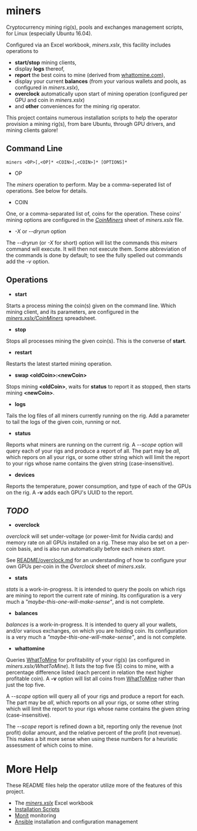miners
======
Cryptocurrency mining rig(s), pools and exchanges management scripts, for Linux (especially Ubuntu 16.04).

Configured via an Excel workbook, *miners.xslx*, this facility includes operations to 

* **start/stop** mining clients, 
* display **logs** thereof, 
* **report** the best coins to mine (derived from [whattomine.com](https://whattomine.com)), 
* display your current **balances** (from your various wallets and pools, as configured in *miners.xslx*), 
* **overclock** automatically upon start of mining operation (configured per GPU and coin in *miners.xslx*)
* and **other** conveniences for the mining rig operator.

This project contains numerous installation scripts to help the operator provision a mining rig(s), from bare Ubuntu, through GPU drivers, and mining clients galore!

Command Line
------------
    miners <OP>[,<OP]* <COIN>[,<COIN>]* [OPTIONS]*

* OP

The *miners* operation to perform. May be a comma-seperated list of operations. See below for details.

* COIN

One, or a comma-separated list of, coins for the operation. These coins' mining options are configured in the [*CoinMiners*](README/CoinMiners.md) sheet of *miners.xslx* file.

* *-X* or *--dryrun* option

The *--dryrun* (or *-X* for short) option will list the commands this *miners* command will execute. It will then not execute them. Some abbreviation of the commands is done by default; to see the fully spelled out commands add the *-v* option.


Operations
----------

* **start <coins>**

Starts a process mining the coin(s) given on the command line. Which mining client, and its parameters, are configured in the [*miners.xslx/CoinMiners*](README/CoinMiners.md) spreadsheet.

* **stop <coins>**

Stops all processes mining the given coin(s). This is the converse of **start**.

* **restart**

Restarts the latest started mining operation.

* **swap \<oldCoin>:\<newCoin>**

Stops mining **\<oldCoin>**, waits for **status** to report it as stopped, then starts mining **\<newCoin>**.

* **logs**

Tails the log files of all miners currently running on the rig. Add a **<coin>** parameter to tail the logs of the given coin, running or not.

* **status**
 
Reports what miners are running on the current rig.
A *--scope <parm>* option will query each of your rigs and produce a report of all.
The *<parm>* part may be *all*, which repors on all your rigs, or some other string which will limit the report to your rigs whose name contains the given *<parm>* string (case-insensitive).

* **devices**

Reports the temperature, power consumption, and type of each of the GPUs on the rig. A **-v** adds each GPU's UUID to the report.

***TODO***
----------

* **overclock**

*overclock* will set under-voltage (or power-limit for Nvidia cards) and memory rate on all GPUs installed on a rig. These may also be set on a per-coin basis, and is also run automatically before each *miners start*.

See [README/overclock.md](README/overclock.md) for an understanding of how to configure your own GPUs per-coin in the *Overclock* sheet of *miners.xslx*.

* **stats**

*stats* is a work-in-progress. It is intended to query the pools on which rigs are mining to report the current rate of mining. Its configuration is a very much a *"maybe-this-one-will-make-sense"*, and is not complete.

* **balances**

*balances* is a work-in-progress. It is intended to query all your wallets, and/or various exchanges, on which you are holding coin. Its configuration is a very much a *"maybe-this-one-will-make-sense"*, and is not complete.

* **whattomine**

Queries [WhatToMine](https://whattomine.com) for profitability of your rig(s) (as configured in *miners.xslx/WhatToMine*). It lists the top five (5) coins to mine, with a percentage difference listed (each percent in relation the next higher profitable coin). A **-v** option will list all coins from [WhatToMine](https://whattomine.com) rather than just the top five.

A *--scope <parm>* option will query all of your rigs and produce a report for each. The *<parm>* part may be *all*, which reports on all your rigs, or some other string which will limit the report to your rigs whose name contains the given *<parm>* string (case-insensitive). 

The *--scope* report is refined down a bit, reporting only the revenue (not profit) dollar amount, and the relative percent of the profit (not revenue). This makes a bit more sense when using these numbers for a heuristic assessment of which coins to mine.


More Help
=========
These README files help the operator utilize more of the features of this project.

* The [*miners.xslx*](README.minersXslx.md) Excel workbook
* [Installation Scripts](install/README.md)
* [Monit](README/monit.md) monitoring
* [Ansible](README/ansible.md) installation and configuration management

